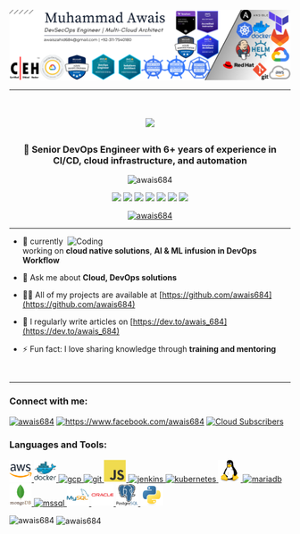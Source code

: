 ![MasterHead](https://raw.githubusercontent.com/awais684/awais684/main/MuhammAD%20AWAIS%20(2).png)

---

<h1 align="center">
    <img src="https://readme-typing-svg.herokuapp.com/?font=Righteous&size=35&center=true&vCenter=true&width=700&height=70&duration=4000&lines=Hi+There!+👋;+I'm+Muhammad+Awais!;+A+Cloud+and+DevSecOps+Engineer!" />
</h1>

<h3 align="center">🚀 Senior DevOps Engineer with 6+ years of experience in CI/CD, cloud infrastructure, and automation</h3>


<p align="center"> 
  <img src="https://komarev.com/ghpvc/?username=awais684&label=Profile%20views&color=0e75b6&style=flat" alt="awais684" /> 
</p>



<p align="center">
  <img src="https://img.shields.io/badge/AWS%20Certified-5x-orange?logo=amazon-aws&logoColor=white"/>
  <img src="https://img.shields.io/badge/Azure%20Certified-3x-0078D4?logo=microsoft-azure&logoColor=white"/>
  <img src="https://img.shields.io/badge/GCP%20Certified-2x-4285F4?logo=google-cloud&logoColor=white"/>
  <img src="https://img.shields.io/badge/CKA-Certified%20Kubernetes%20Administrator-326CE5?logo=kubernetes&logoColor=white"/>
  <img src="https://img.shields.io/badge/CKAD-Certified%20Kubernetes%20Application%20Developer-326CE5?logo=kubernetes&logoColor=white"/>
  <img src="https://img.shields.io/badge/CKS-Certified%20Kubernetes%20Security%20Specialist-326CE5?logo=kubernetes&logoColor=white"/>
  <img src="https://img.shields.io/badge/CEH-Certified%20Ethical%20Hacker-EA1D2C?logo=hackaday&logoColor=white"/>
</p>




<p align="center"> 
  <a href="https://github.com/ryo-ma/github-profile-trophy">
    <img src="https://github-profile-trophy.vercel.app/?username=awais684" alt="awais684" />
  </a> 
</p>

---

<img align="right" alt="Coding" width="400" src="https://i.pinimg.com/originals/8e/e2/12/8ee212dac057d412972e0c8cc164deee.gif">


- 🔭 currently working on **cloud native solutions**, **AI & ML infusion in DevOps Workflow**

- 💬 Ask me about **Cloud, DevOps solutions**

- 👨‍💻 All of my projects are available at [https://github.com/awais684](https://github.com/awais684)

- 📝 I regularly write articles on [https://dev.to/awais_684](https://dev.to/awais_684)

- ⚡ Fun fact: I love sharing knowledge through **training and mentoring**

<br clear="both"/>

---


<h3 align="left">Connect with me:</h3>
<p align="left">
<a href="https://linkedin.com/in/awais684" target="blank"><img align="center" src="https://raw.githubusercontent.com/rahuldkjain/github-profile-readme-generator/master/src/images/icons/Social/linked-in-alt.svg" alt="awais684" height="30" width="40" /></a>
<a href="https://fb.com/https://www.facebook.com/awais684" target="blank"><img align="center" src="https://raw.githubusercontent.com/rahuldkjain/github-profile-readme-generator/master/src/images/icons/Social/facebook.svg" alt="https://www.facebook.com/awais684" height="30" width="40" /></a>
<a href="https://www.youtube.com/@CloudSubscribers" target="_blank">
  <img align="center" src="https://raw.githubusercontent.com/rahuldkjain/github-profile-readme-generator/master/src/images/icons/Social/youtube.svg" alt="Cloud Subscribers" height="30" width="40" />
</a>

</p>

<h3 align="left">Languages and Tools:</h3>
<p align="left"> <a href="https://aws.amazon.com" target="_blank" rel="noreferrer"> <img src="https://raw.githubusercontent.com/devicons/devicon/master/icons/amazonwebservices/amazonwebservices-original-wordmark.svg" alt="aws" width="40" height="40"/> </a> <a href="https://www.docker.com/" target="_blank" rel="noreferrer"> <img src="https://raw.githubusercontent.com/devicons/devicon/master/icons/docker/docker-original-wordmark.svg" alt="docker" width="40" height="40"/> </a> <a href="https://cloud.google.com" target="_blank" rel="noreferrer"> <img src="https://www.vectorlogo.zone/logos/google_cloud/google_cloud-icon.svg" alt="gcp" width="40" height="40"/> </a> <a href="https://git-scm.com/" target="_blank" rel="noreferrer"> <img src="https://www.vectorlogo.zone/logos/git-scm/git-scm-icon.svg" alt="git" width="40" height="40"/> </a> <a href="https://developer.mozilla.org/en-US/docs/Web/JavaScript" target="_blank" rel="noreferrer"> <img src="https://raw.githubusercontent.com/devicons/devicon/master/icons/javascript/javascript-original.svg" alt="javascript" width="40" height="40"/> </a> <a href="https://www.jenkins.io" target="_blank" rel="noreferrer"> <img src="https://www.vectorlogo.zone/logos/jenkins/jenkins-icon.svg" alt="jenkins" width="40" height="40"/> </a> <a href="https://kubernetes.io" target="_blank" rel="noreferrer"> <img src="https://www.vectorlogo.zone/logos/kubernetes/kubernetes-icon.svg" alt="kubernetes" width="40" height="40"/> </a> <a href="https://www.linux.org/" target="_blank" rel="noreferrer"> <img src="https://raw.githubusercontent.com/devicons/devicon/master/icons/linux/linux-original.svg" alt="linux" width="40" height="40"/> </a> <a href="https://mariadb.org/" target="_blank" rel="noreferrer"> <img src="https://www.vectorlogo.zone/logos/mariadb/mariadb-icon.svg" alt="mariadb" width="40" height="40"/> </a> <a href="https://www.mongodb.com/" target="_blank" rel="noreferrer"> <img src="https://raw.githubusercontent.com/devicons/devicon/master/icons/mongodb/mongodb-original-wordmark.svg" alt="mongodb" width="40" height="40"/> </a> <a href="https://www.microsoft.com/en-us/sql-server" target="_blank" rel="noreferrer"> <img src="https://www.svgrepo.com/show/303229/microsoft-sql-server-logo.svg" alt="mssql" width="40" height="40"/> </a> <a href="https://www.mysql.com/" target="_blank" rel="noreferrer"> <img src="https://raw.githubusercontent.com/devicons/devicon/master/icons/mysql/mysql-original-wordmark.svg" alt="mysql" width="40" height="40"/> </a> <a href="https://www.oracle.com/" target="_blank" rel="noreferrer"> <img src="https://raw.githubusercontent.com/devicons/devicon/master/icons/oracle/oracle-original.svg" alt="oracle" width="40" height="40"/> </a> <a href="https://www.postgresql.org" target="_blank" rel="noreferrer"> <img src="https://raw.githubusercontent.com/devicons/devicon/master/icons/postgresql/postgresql-original-wordmark.svg" alt="postgresql" width="40" height="40"/> </a> <a href="https://www.python.org" target="_blank" rel="noreferrer"> <img src="https://raw.githubusercontent.com/devicons/devicon/master/icons/python/python-original.svg" alt="python" width="40" height="40"/> </a> </p>

<p><img align="left" src="https://github-readme-stats.vercel.app/api/top-langs?username=awais684&show_icons=true&locale=en&layout=compact" alt="awais684" /></p>

<p>&nbsp;<img align="center" src="https://github-readme-stats.vercel.app/api?username=awais684&show_icons=true&locale=en" alt="awais684" /></p>
